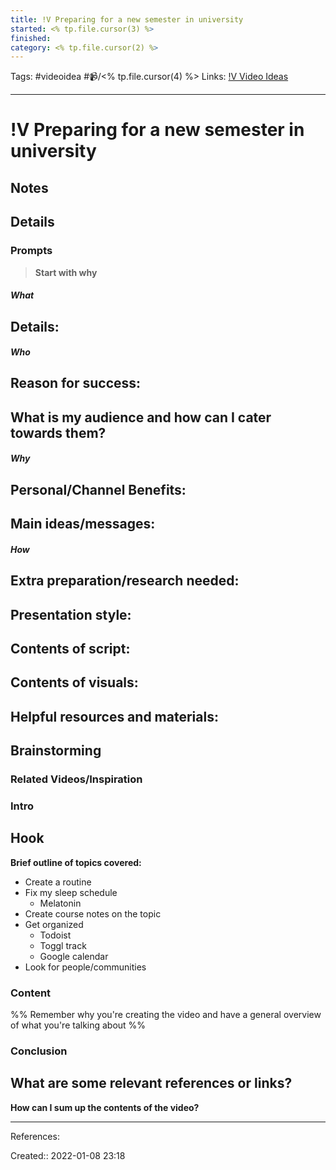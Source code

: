 ```yaml
---
title: !V Preparing for a new semester in university
started: <% tp.file.cursor(3) %>
finished:
category: <% tp.file.cursor(2) %>
---
```

Tags: #videoidea #📹/<% tp.file.cursor(4) %>
Links: [!V Video Ideas](!V%20Video%20Ideas)
___
# !V Preparing for a new semester in university
## Notes
## Details
### Prompts
> **Start with why**
##### What
**Details:**
- 
##### Who
**Reason for success:**
- 

**What is my audience and how can I cater towards them?**
- 
##### Why
**Personal/Channel Benefits:**
- 

**Main ideas/messages:**
- 

##### How
**Extra preparation/research needed:**
- 

**Presentation style:**
- 

**Contents of script:**
- 

**Contents of visuals:**
- 

**Helpful resources and materials:**
- 

## Brainstorming
### Related Videos/Inspiration

### Intro
**Hook**
- 

**Brief outline of topics covered:**
- Create a routine
- Fix my sleep schedule
	- Melatonin
- Create course notes on the topic
- Get organized
	- Todoist
	- Toggl track
	- Google calendar
- Look for people/communities
### Content
%% Remember why you're creating the video and have a general overview of what you're talking about %%
### Conclusion
**What are some relevant references or links?**
- 

**How can I sum up the contents of the video?**
___
References:

Created:: 2022-01-08 23:18
